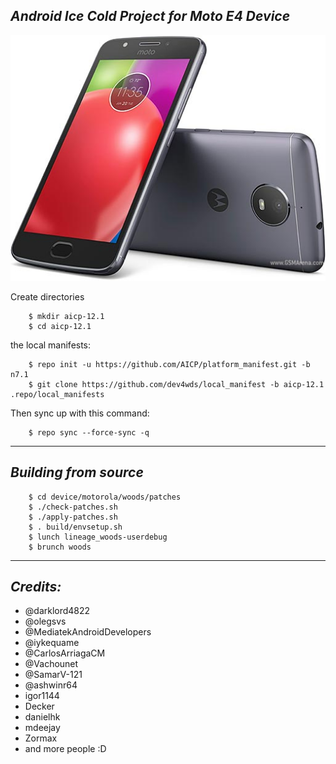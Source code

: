 _Android Ice Cold Project for Moto E4 Device_
------------------------------------

![Motorola Moto E4](/device/motorola-moto-e4.jpg "Motorola Moto E4")


Create directories
```
	$ mkdir aicp-12.1
	$ cd aicp-12.1
```
the local manifests:
```
	$ repo init -u https://github.com/AICP/platform_manifest.git -b n7.1
	$ git clone https://github.com/dev4wds/local_manifest -b aicp-12.1 .repo/local_manifests
```
Then sync up with this command:
```
	$ repo sync --force-sync -q
```
-------------
 
_Building from source_
---------------
```
	$ cd device/motorola/woods/patches
	$ ./check-patches.sh
	$ ./apply-patches.sh
	$ . build/envsetup.sh
	$ lunch lineage_woods-userdebug
	$ brunch woods
```
-------------
 
_Credits:_
---------------
- @darklord4822
- @olegsvs 
- @MediatekAndroidDevelopers 
- @iykequame 
- @CarlosArriagaCM
- @Vachounet
- @SamarV-121 
- @ashwinr64 
- igor1144 
- Decker 
- danielhk 
- mdeejay 
- Zormax 
- and more people :D
